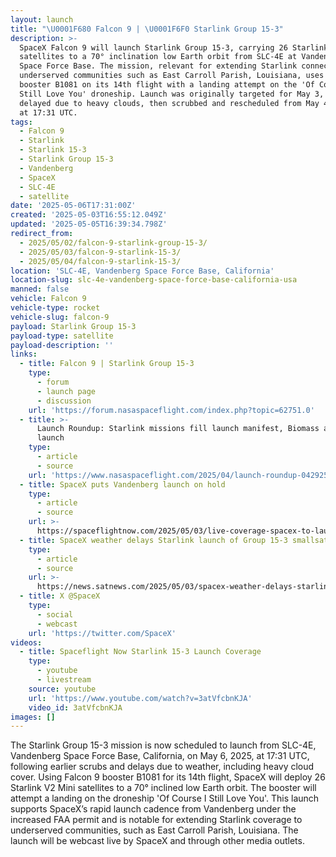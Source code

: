 ```yaml
---
layout: launch
title: "\U0001F680 Falcon 9 | \U0001F6F0 Starlink Group 15-3"
description: >-
  SpaceX Falcon 9 will launch Starlink Group 15-3, carrying 26 Starlink V2 Mini
  satellites to a 70° inclination low Earth orbit from SLC-4E at Vandenberg
  Space Force Base. The mission, relevant for extending Starlink connectivity to
  underserved communities such as East Carroll Parish, Louisiana, uses Falcon 9
  booster B1081 on its 14th flight with a landing attempt on the 'Of Course I
  Still Love You' droneship. Launch was originally targeted for May 3, 2025,
  delayed due to heavy clouds, then scrubbed and rescheduled from May 4 to May 6
  at 17:31 UTC.
tags:
  - Falcon 9
  - Starlink
  - Starlink 15-3
  - Starlink Group 15-3
  - Vandenberg
  - SpaceX
  - SLC-4E
  - satellite
date: '2025-05-06T17:31:00Z'
created: '2025-05-03T16:55:12.049Z'
updated: '2025-05-05T16:39:34.798Z'
redirect_from:
  - 2025/05/02/falcon-9-starlink-group-15-3/
  - 2025/05/03/falcon-9-starlink-15-3/
  - 2025/05/04/falcon-9-starlink-15-3/
location: 'SLC-4E, Vandenberg Space Force Base, California'
location-slug: slc-4e-vandenberg-space-force-base-california-usa
manned: false
vehicle: Falcon 9
vehicle-type: rocket
vehicle-slug: falcon-9
payload: Starlink Group 15-3
payload-type: satellite
payload-description: ''
links:
  - title: Falcon 9 | Starlink Group 15-3
    type:
      - forum
      - launch page
      - discussion
    url: 'https://forum.nasaspaceflight.com/index.php?topic=62751.0'
  - title: >-
      Launch Roundup: Starlink missions fill launch manifest, Biomass and Alpha
      launch
    type:
      - article
      - source
    url: 'https://www.nasaspaceflight.com/2025/04/launch-roundup-042925/'
  - title: SpaceX puts Vandenberg launch on hold
    type:
      - article
      - source
    url: >-
      https://spaceflightnow.com/2025/05/03/live-coverage-spacex-to-launch-26-starlink-satellites-on-falcon-9-rocket-from-vandenberg/
  - title: SpaceX weather delays Starlink launch of Group 15-3 smallsats
    type:
      - article
      - source
    url: >-
      https://news.satnews.com/2025/05/03/spacex-weather-delays-starlink-launch-of-group-15-3-smallsats/
  - title: X @SpaceX
    type:
      - social
      - webcast
    url: 'https://twitter.com/SpaceX'
videos:
  - title: Spaceflight Now Starlink 15-3 Launch Coverage
    type:
      - youtube
      - livestream
    source: youtube
    url: 'https://www.youtube.com/watch?v=3atVfcbnKJA'
    video_id: 3atVfcbnKJA
images: []
---
```

The Starlink Group 15-3 mission is now scheduled to launch from SLC-4E, Vandenberg Space Force Base, California, on May 6, 2025, at 17:31 UTC, following earlier scrubs and delays due to weather, including heavy cloud cover. Using Falcon 9 booster B1081 for its 14th flight, SpaceX will deploy 26 Starlink V2 Mini satellites to a 70° inclined low Earth orbit. The booster will attempt a landing on the droneship 'Of Course I Still Love You'. This launch supports SpaceX’s rapid launch cadence from Vandenberg under the increased FAA permit and is notable for extending Starlink coverage to underserved communities, such as East Carroll Parish, Louisiana. The launch will be webcast live by SpaceX and through other media outlets.
